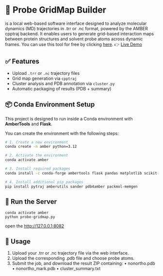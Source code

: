# 🧪 Probe GridMap Builder

is a local web-based software interface designed to analyze molecular dynamics (MD) trajectories in .trr or .nc format, powered by the AMBER cpptraj backend. It enables users to generate grid-based interaction maps between protein structures and solvent probe atoms across dynamic frames. You can use this tool for free by clicking <a href="https://drive.google.com/file/d/14x89Ehda61HUxoY_bQcPqJhTKsd0Zd6R/view?usp=sharing">here</a>. 👉 [Live Demo](https://sean28.github.io/MixMD/probe_gridmap_ui.html)


## ✅ Features

- Upload `.trr` or `.nc` trajectory files
- Grid map generation via `cpptraj`
- Cluster analysis and PDB annotation via `cluster.py`
- Automatic packaging of results (PDB + summary)

## 📦 Conda Environment Setup

This project is designed to run inside a Conda environment with **AmberTools** and **Flask**.

You can create the environment with the following steps:

```bash
# 1. Create a new environment
conda create -n amber python=3.12

# 2. Activate the environment
conda activate amber

# 3. Install required packages
conda install -c conda-forge ambertools flask pandas matplotlib scikit-learn parmed

# 4. Install additional pip packages
pip install pytraj amberutils sander pdb4amber packmol-memgen

```
## 🚀 Run the Server

```
conda activate amber
python probe-gridmap.py

```
open the http://127.0.0.1:8082 

## 📝 Usage

1. Upload your .trr or .nc trajectory file via the web interface.
2. Upload the corresponding .pdb file and choose probe atoms.
3. Submit the job, and download the result ZIP containing:
	•	nonortho.pdb
	•	nonortho_mark.pdb
	•	cluster_summary.txt
